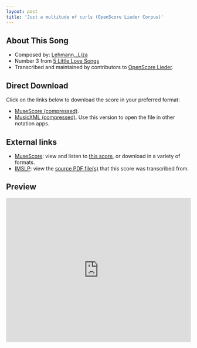 ```yaml
---
layout: post
title: 'Just a multitude of curls (OpenScore Lieder Corpus)'
---
```


## About This Song

- Composed by: [Lehmann,_Liza](https://fourscoreandmore.org/openscore/lieder/Lehmann,_Liza)
- Number 3 from [5 Little Love Songs](https://fourscoreandmore.org/openscore/lieder/Lehmann,_Liza/5_Little_Love_Songs)
- Transcribed and maintained by contributors to [OpenScore Lieder].

[OpenScore Lieder]: https://musescore.com/openscore-lieder-corpus

## Direct Download

Click on the links below to download the score in your preferred format:
- [MuseScore (compressed)](https://github.com/openscore/lieder/blob/main/scores/Lehmann,_Liza/5_Little_Love_Songs/3_Just_a_multitude_of_curls/lc6209605.mscz?raw=true).
- [MusicXML (compressed)](https://github.com/openscore/lieder/blob/main/scores/Lehmann,_Liza/5_Little_Love_Songs/3_Just_a_multitude_of_curls/lc6209605.mxl?raw=true). Use this version to open the file in other notation apps.

## External links

- [MuseScore]: view and listen to [this score][MuseScore], or download in a variety of formats.
- [IMSLP]: view the [source PDF file(s)][IMSLP] that this score was transcribed from.

[MuseScore]: https://musescore.com/score/6209605
[IMSLP]: https://imslp.org/wiki/Special:ReverseLookup/172611

## Preview

<iframe width="100%" height="394" src="https://musescore.com/openscore-lieder-corpus/scores/6209605/embed" frameborder="0" allowfullscreen allow="autoplay; fullscreen"></iframe>

